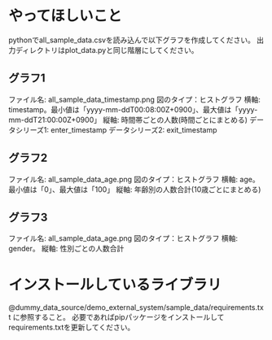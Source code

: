 # やってほしいこと
pythonでall_sample_data.csvを読み込んで以下グラフを作成してください。
出力ディレクトリはplot_data.pyと同じ階層にしてください。

## グラフ1
ファイル名: all_sample_data_timestamp.png
図のタイプ：ヒストグラフ
横軸: timestamp。最小値は「yyyy-mm-ddT00:08:00Z+0900」、最大値は「yyyy-mm-ddT21:00:00Z+0900」
縦軸: 時間帯ごとの人数(時間ごとにまとめる)
データシリーズ1: enter_timestamp
データシリーズ2: exit_timestamp

## グラフ2
ファイル名: all_sample_data_age.png
図のタイプ：ヒストグラフ
横軸: age。最小値は「0」、最大値は「100」
縦軸: 年齢別の人数合計(10歳ごとにまとめる)

## グラフ3
ファイル名: all_sample_data_age.png
図のタイプ：ヒストグラフ
横軸: gender。
縦軸: 性別ごとの人数合計

# インストールしているライブラリ
@dummy_data_source/demo_external_system/sample_data/requirements.txt に参照すること。
必要であればpipパッケージをインストールしてrequirements.txtを更新してください。